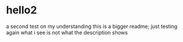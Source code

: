 # hello2
a second test on my understanding
this is a bigger readme; just testing
again what i see is not what the description shows
